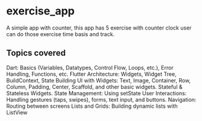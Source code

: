 # exercise_app

A simple app with counter, this app has 5 exercise with counter clock user can do those exercise time basis and track.

## Topics covered
Dart: Basics (Variables, Datatypes, Control Flow, Loops, etc.), Error Handling, Functions, etc.
Flutter Architecture: Widgets, Widget Tree, BuildContext, State
Building UI with Widgets: Text, Image, Container, Row, Column, Padding, Center, Scaffold, and other basic widgets.
Stateful & Stateless Widgets.
State Management: Using setState
User Interactions: Handling gestures (taps, swipes), forms, text input, and buttons.
Navigation: Routing between screens
Lists and Grids: Building dynamic lists with ListView


